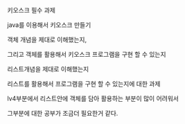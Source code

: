 키오스크 필수 과제

java를 이용해서 키오스크 만들기 

객체 개념을 제대로 이해했는지,

그리고 객체를 활용해서 키오스크 프로그램을 구현 할 수 있는지

리스트개념을 제대로 이해했는지

리스트를 활용해서 프로그램을 구현 할 수 있는지에 대한 과제

lv4부분에서 리스트안에 객체를 담아 활용하는 부분이 많이 어려워서

그부분에 대한 공부가 조금더 필요한거 같다.
